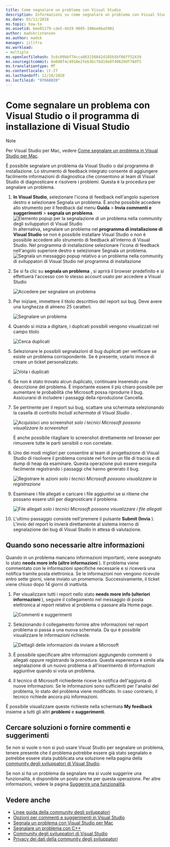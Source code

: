 ```yaml
---
title: Come segnalare un problema con Visual Studio
description: Informazioni su come segnalare un problema con Visual Studio
ms.date: 03/11/2018
ms.topic: how-to
ms.assetid: bee01179-cde5-4419-9095-190ee0ba5902
author: madskristensen
ms.author: madsk
manager: jillfra
ms.workload:
- multiple
ms.openlocfilehash: 5c6c09bbf74cca803156842d185b5bf86ff52439
ms.sourcegitcommit: 8a0d0f4c4910e2feb3bc7bd19e8f49629df78df5
ms.translationtype: MT
ms.contentlocale: it-IT
ms.lasthandoff: 12/18/2020
ms.locfileid: "97668820"
---
```

# <a name="how-to-report-a-problem-with-visual-studio-or-visual-studio-installer"></a>Come segnalare un problema con Visual Studio o il programma di installazione di Visual Studio

> [!NOTE]
> Per Visual Studio per Mac, vedere [Come segnalare un problema in Visual Studio per Mac](/visualstudio/mac/report-a-problem).

È possibile segnalare un problema da Visual Studio o dal programma di installazione. Lo strumento di feedback integrato consente di aggiungere facilmente informazioni di diagnostica che consentono ai team di Visual Studio di diagnosticare e risolvere i problemi. Questa è la procedura per segnalare un problema.

1. **In Visual Studio**, selezionare l'icona di feedback nell'angolo superiore destro e selezionare Segnala un problema. È anche possibile accedere allo strumento per il feedback dal menu **Guida**  >  **Invia commenti e suggerimenti**  >  **segnala un problema**.
![Elemento popup per la segnalazione di un problema nella community degli sviluppatori di Visual Studio](media/feedback-button.png) In alternativa, segnalare un problema nel **programma di installazione di Visual Studio** se non è possibile installare Visual Studio o non è possibile accedere allo strumento di feedback all'interno di Visual Studio.  Nel programma di installazione selezionare l'icona di feedback nell'angolo superiore destro e selezionare Segnala un problema.
![Segnala un messaggio popup relativo a un problema nella community di sviluppatori di Visual Studio nel programma di installazione](media/installer.png)

1. Se si fa clic su **segnala un problema** , si aprirà il browser predefinito e si effettuerà l'accesso con lo stesso account usato per accedere a Visual Studio

   ![Accedere per segnalare un problema](../ide/media/feedback-browser-top.png)

1. Per iniziare, immettere il titolo descrittivo del report sui bug. Deve avere una lunghezza di almeno 25 caratteri.

    ![Segnalare un problema](../ide/media/feedback-report.png)

1. Quando si inizia a digitare, i duplicati possibili vengono visualizzati nel campo titolo

    ![Cerca duplicati](../ide/media/feedback-search.png)

1. Selezionare le possibili segnalazioni di bug duplicati per verificare se esiste un problema corrispondente. Se è presente, votarlo invece di creare un ticket personalizzato.

    ![Vota i duplicati](../ide/media/feedback-duplicate.png)

2. Se non è stato trovato alcun duplicato, continuare inserendo una descrizione del problema. È importante essere il più chiaro possibile per aumentare le probabilità che Microsoft possa riprodurre il bug. Assicurarsi di includere i passaggi della riproduzione Cancella.

3. Se pertinente per il report sui bug, scattare una schermata selezionando la casella di controllo *Includi schermata di Visual Studio* .

    ![Acquisisci uno screenshot ](../ide/media/feedback-screenshot.png) *solo i tecnici Microsoft possono visualizzare lo screenshot*

    È anche possibile ritagliare lo screenshot direttamente nel browser per rimuovere tutte le parti sensibili o non correlate.

4. Uno dei modi migliori per consentire al team di progettazione di Visual Studio di risolvere il problema consiste nel fornire un file di traccia e di dump di heap da esaminare. Questa operazione può essere eseguita facilmente registrando i passaggi che hanno generato il bug.

    ![Registrare le azioni ](../ide/media/feedback-recording.png) *solo i tecnici Microsoft possono visualizzare la registrazione*

5. Esaminare i file allegati e caricare i file aggiuntivi se si ritiene che possano essere utili per diagnosticare il problema.

    ![File allegati ](../ide/media/feedback-attachments.png) *solo i tecnici Microsoft possono visualizzare i file allegati*

6. L'ultimo passaggio consiste nell'premere il pulsante **Submit (Invia** ). L'invio del report lo invierà direttamente al sistema interno di segnalazione dei bug di Visual Studio in attesa di valutazione.

## <a name="when-further-information-is-needed"></a>Quando sono necessarie altre informazioni

Quando in un problema mancano informazioni importanti, viene assegnato lo stato **needs more info (altre informazioni** ). Il problema viene commentato con le informazioni specifiche necessarie e si riceverà una notifica tramite posta elettronica. Se le informazioni non vengono ricevute entro sette giorni, viene inviato un promemoria. Successivamente, il ticket viene chiuso dopo 14 giorni di inattività.

1. Per visualizzare tutti i report nello stato **needs more info (ulteriori informazioni** ), seguire il collegamento nel messaggio di posta elettronica al report relativo al problema o passare alla Home page.

    ![Commenti e suggerimenti](../ide/media/feedback-my-feedback.png)

1. Selezionando il collegamento fornire altre informazioni nel report problema si passa a una nuova schermata. Da qui è possibile visualizzare le informazioni richieste.

   ![Dettagli delle informazioni da inviare a Microsoft](../ide/media/feedback-need-more-info.png)

1. È possibile specificare altre informazioni aggiungendo commenti o allegati oppure registrando la procedura. Questa esperienza è simile alla segnalazione di un nuovo problema o all'inserimento di informazioni aggiuntive quando si vota un problema.

1. Il tecnico di Microsoft richiedente riceve la notifica dell'aggiunta di nuove informazioni. Se le informazioni sono sufficienti per l'analisi del problema, lo stato del problema viene modificato. In caso contrario, il tecnico richiede ancora più informazioni.

È possibile visualizzare queste richieste nella schermata **My feedback** insieme a tutti gli altri **problemi** e **suggerimenti**.

## <a name="search-for-solutions-or-provide-feedback"></a>Cercare soluzioni o fornire commenti e suggerimenti

Se non si vuole o non si può usare Visual Studio per segnalare un problema, tenere presente che il problema potrebbe essere già stato segnalato e potrebbe essere stata pubblicata una soluzione nella pagina della [community degli sviluppatori di Visual Studio](https://developercommunity2.visualstudio.com/search?space=8).

Se non si ha un problema da segnalare ma si vuole suggerire una funzionalità, è disponibile un posto anche per questa operazione. Per altre informazioni, vedere la pagina [Suggerire una funzionalità](https://aka.ms/feedback/suggest?space=8).

## <a name="see-also"></a>Vedere anche

* [Linee guida della community degli sviluppatori](./developer-community-guidelines.md)
* [Opzioni per commenti e suggerimenti in Visual Studio](../ide/feedback-options.md)
* [Segnala un problema con Visual Studio per Mac](/visualstudio/mac/report-a-problem)
* [Segnalare un problema con C++](/cpp/how-to-report-a-problem-with-the-visual-cpp-toolset)
* [Community degli sviluppatori di Visual Studio](https://aka.ms/feedback/suggest?space=8)
* [Privacy dei dati della community degli sviluppatori](developer-community-privacy.md)
